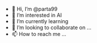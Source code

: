 - 👋 Hi, I’m @parta99
- 👀 I’m interested in AI
- 🌱 I’m currently learning 
- 💞️ I’m looking to collaborate on ...
- 📫 How to reach me ...

<!---
parta99/parta99 is a ✨ special ✨ repository because its `README.md` (this file) appears on your GitHub profile.
You can click the Preview link to take a look at your changes.
--->
